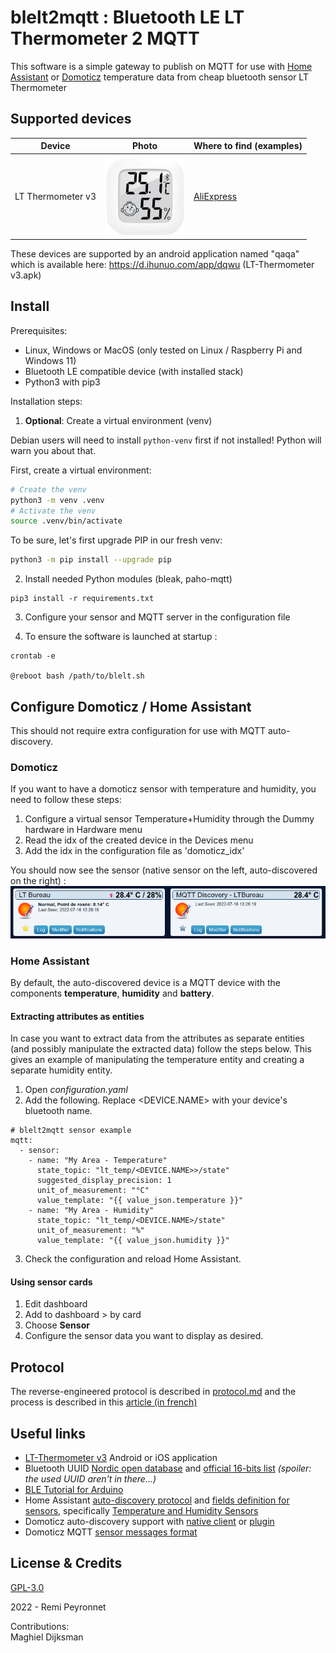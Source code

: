 # blelt2mqtt : Bluetooth LE LT Thermometer 2 MQTT

This software is a simple gateway to publish on MQTT for use with [Home Assistant](https://www.home-assistant.io/) or [Domoticz](https://www.domoticz.com/) temperature
data from cheap bluetooth sensor LT Thermometer


## Supported devices

| Device | Photo | Where to find (examples) |
| :-: |  :-: |  - | 
| LT Thermometer v3 | ![LT Thermometer](docs/ble_lt_thermometer.jpg) | [AliExpress](https://fr.aliexpress.com/item/1005004073828412.html) |

These devices are supported by an android application named "qaqa" which is available here:
https://d.ihunuo.com/app/dqwu (LT-Thermometer v3.apk)


## Install

Prerequisites:
* Linux, Windows or MacOS (only tested on Linux / Raspberry Pi and Windows 11)
* Bluetooth LE compatible device (with installed stack)
* Python3 with pip3

Installation steps:  
1. **Optional**: Create a virtual environment (venv)  

Debian users will need to install `python-venv` first if not installed! Python will warn you about that.

First, create a virtual environment:

```bash
# Create the venv
python3 -m venv .venv
# Activate the venv
source .venv/bin/activate
```

To be sure, let's first upgrade PIP in our fresh venv:
```bash
python3 -m pip install --upgrade pip
```

2. Install needed Python modules (bleak, paho-mqtt)

```
pip3 install -r requirements.txt
```

3. Configure your sensor and MQTT server in the configuration file

4. To ensure the software is launched at startup :

```
crontab -e

@reboot bash /path/to/blelt.sh
```

## Configure Domoticz / Home Assistant

This should not require extra configuration for use with MQTT auto-discovery.

### Domoticz

If you want to have a domoticz sensor with temperature and humidity, you need to follow these steps:
1. Configure a virtual sensor Temperature+Humidity through the Dummy hardware in Hardware menu
2. Read the idx of the created device in the Devices menu
3. Add the idx in the configuration file as 'domoticz_idx'

You should now see the sensor (native sensor on the left, auto-discovered on the right) :
![Example of sensor in domoticz](./docs/domoticz.png)

### Home Assistant

By default, the auto-discovered device is a MQTT device with the components **temperature**, **humidity** 
and **battery**.  

#### Extracting attributes as entities

In case you want to extract data from the attributes as separate entities (and possibly manipulate the extracted data)
follow the steps below. This gives an example of manipulating the temperature entity and creating a separate humidity 
entity.

1. Open _configuration.yaml_
2. Add the following. Replace <DEVICE.NAME> with your device's bluetooth name.  
```
# blelt2mqtt sensor example
mqtt:
  - sensor:
    - name: "My Area - Temperature"
      state_topic: "lt_temp/<DEVICE.NAME>>/state"
      suggested_display_precision: 1
      unit_of_measurement: "°C"
      value_template: "{{ value_json.temperature }}"
    - name: "My Area - Humidity"
      state_topic: "lt_temp/<DEVICE.NAME>/state"
      unit_of_measurement: "%"
      value_template: "{{ value_json.humidity }}"
```
3. Check the configuration and reload Home Assistant.

#### Using sensor cards
1. Edit dashboard
2. Add to dashboard > by card
3. Choose **Sensor**
4. Configure the sensor data you want to display as desired.



## Protocol

The reverse-engineered protocol is described in [protocol.md](./protocol.md) and the process is described in this [article (in french)](https://www.lprp.fr/2022/07/capteur-bluetooth-le-temperature-dans-domoticz-par-reverse-engineering-et-mqtt-auto-discovery-domoticz-et-home-assistant/)


## Useful links

* [LT-Thermometer v3](https://d.ihunuo.com/app/dqwu) Android or iOS application
* Bluetooth UUID [Nordic open database](https://github.com/NordicSemiconductor/bluetooth-numbers-database) and [official 16-bits list](https://btprodspecificationrefs.blob.core.windows.net/assigned-values/16-bit%20UUID%20Numbers%20Document.pdf) <i>(spoiler: the used UUID aren't in there...)</i>
* [BLE Tutorial for Arduino](https://www.sgwireless.com/uploads/ueditor/upload/file/20200315/AN-101%20Enabling%20BLE%20function%20on%20Arduino%20Platform%20with%20SGW1010-EVK.pdf)
* Home Assistant [auto-discovery protocol](https://www.home-assistant.io/docs/mqtt/discovery/) and [fields definition for sensors](https://www.home-assistant.io/integrations/sensor.mqtt/), specifically 
[Temperature and Humidity Sensors](https://www.home-assistant.io/integrations/sensor.mqtt/#temperature-and-humidity-sensors)
* Domoticz auto-discovery support with [native client](https://www.domoticz.com/wiki/MQTT#Add_hardware_.22MQTT_Auto_Discovery_Client_Gateway.22) or [plugin](https://github.com/emontnemery/domoticz_mqtt_discovery)
* Domoticz MQTT [sensor messages format](https://piandmore.wordpress.com/2019/02/04/mqtt-out-for-domoticz/)


## License & Credits

[GPL-3.0 
](LICENSE)

2022 - Remi Peyronnet  

Contributions:  
Maghiel Dijksman
